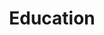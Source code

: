 ---
title: "Education"
widget: experience
active: true
weight: 20

experience:
  - title: "MSc in Data Science"
    company: "Universitat Oberta de Catalunya"
    company_url: "https://www.uoc.edu/en"
    location: "Barcelona, Spain (Remote)"
    date_start: "2021-10-01"
    date_end: "2025-01-30"
    company_logo: "UOC-logo"
    description: |
      * Acquired extensive expertise in programming languages and platforms, statistical and mathematical tools relevant for data analytics, data engineering, ethics and regulatory frameworks, as well as visualization and communication
      <span style="display: block; margin-top: 1em; margin-bottom: 1em;"></span>
      <span class="badge-experience-card">Python</span><span class="badge-experience-card">R</span><span class="badge-experience-card">SQL</span><span class="badge-experience-card">data mining</span><span class="badge-experience-card">data visualization</span><span class="badge-experience-card">machine learning</span><span class="badge-experience-card">deep learning</span><span class="badge-experience-card">statistical modeling</span><span class="badge-experience-card">object-oriented programming</span>

  - title: "PhD in Neuroscience"
    company: "Universidad Miguel Hernández"
    company_url: "https://www.umh.es/?lang=EN"
    location: "Alicante, Spain"
    date_start: "2014-10-01"
    date_end: "2019-07-30"
    company_logo: "UMH-logo"
    description: |
      * Developed a project studying genetic and physiology alterations in a mouse model of Down syndrome
      <span style="display: block; margin-top: 1em; margin-bottom: 1em;"></span>
      <span class="badge-experience-card">project management</span><span class="badge-experience-card">microscopy</span><span class="badge-experience-card">histology</span><span class="badge-experience-card">animal experimentation</span><span class="badge-experience-card">immuno-assays</span><span class="badge-experience-card">patch-clamp electrophysiology</span>

  - title: "MSc in Neuroscience"
    company: "Universidad Miguel Hernández"
    company_url: "https://www.umh.es/?lang=EN"
    location: "Alicante, Spain"
    date_start: "2012-10-01"
    date_end: "2013-06-30"
    company_logo: "UMH-logo"
    description: |
      * Major in Neuroscience with minors in cell and molecular biology
      <span style="display: block; margin-top: 1em; margin-bottom: 1em;"></span>
      <span class="badge-experience-card">genetics</span><span class="badge-experience-card">cell culture</span><span class="badge-experience-card">histology</span><span class="badge-experience-card">immuno-assays</span><span class="badge-experience-card">patch-clamp electrophysiology</span>

  - title: "BSc in Biology"
    company: "Universidad de León"
    company_url: "https://www.unileon.es"
    location: "León, Spain"
    date_start: "2007-10-01"
    date_end: "2012-07-30"
    company_logo: "ULE-logo"
    description: |
      * Major in biology with minors in immunology, genetics, cell and molecular biology
      <span style="display: block; margin-top: 1em; margin-bottom: 1em;"></span>
      <span class="badge-experience-card">microscopy</span><span class="badge-experience-card">immuno-assays</span><span class="badge-experience-card">histology</span><span class="badge-experience-card">HPLC</span>

---